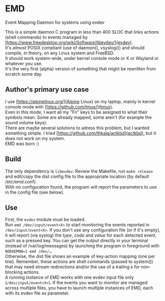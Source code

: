 # EMD
Event Mapping Daemon for systems using evdev

This is a simple daemon C program in less than 400 SLOC that links actions (shell commands) to events managed by [https://www.freedesktop.org/wiki/Software/libevdev/](evdev).  
It's _almost_ POSIX compliant (use of daemon(), vsyslog()) and should compile, in theory, on any Linux system and FreeBSD.  
It should work system-wide, under kernel console mode or X or Wayland or whatever you use.  
It's the very first (alpha) version of something that might be rewritten from scratch some day.

## Author's primary use case
I use [https://alpinelinux.org/](Alpine Linux) on my laptop, mainly in kernel console mode with [https://github.com/tmux/](tmux).  
Even in this mode, I want all my "Fn" keys to be assigned to what their symbols mean. Some are already mapped, some aren't (for example the sound volume keys).  
There are maybe several solutions to adress this problem, but I wanted something simple. I tried [https://github.com/thkala/actkbd](actkbd), but it does not work on my system.  
EMD was born :)

## Build
The only dependency is `libevdev`. Review the Makefile, run `make release` and edit/copy the dist config file to the appropriate location (by default /etc/emd.conf).  
With no configuration found, the program will report the parameters to use in the config file (see below).

## Use
First, the `evdev` module must be loaded.  
Run `emd /dev/input/event<X>` to start monitoring the events reported in `/dev/input/event<X>`.
If you don't use any configuration file (or if it's empty), it will report (via syslog) the *type*, *code* and *value* for each detected event, such as a pressed key. You can get the output directly in your terminal (instead of /var/log/messages) by launching the program in foreground with `NODAEMON=1 emd /dev/…`.  
Otherwise, the dist file shows an example of key-action mapping (one per line). Remember, these actions are shell commands (passed to system()) that may need stream redirections and/or the use of a trailing `&` for non-blocking actions.  
A running instance of EMD works with one evdev input file only (`/dev/input/event<X>`). If the events you want to monitor are managed across multiple files, you have to launch multiple instances of EMD, each with its evdev file as parameter.
